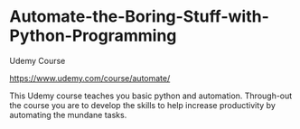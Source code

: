 # Automate-the-Boring-Stuff-with-Python-Programming
Udemy Course

https://www.udemy.com/course/automate/

This Udemy course teaches you basic python and automation. Through-out the course you are to develop the skills to help increase productivity by automating the mundane tasks.